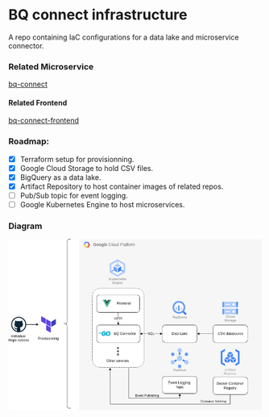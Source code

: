 # BQ connect infrastructure

A repo containing IaC configurations for a data lake and microservice connector.

### Related Microservice
[bq-connect](https://github.com/VinceDeslo/bq-connect)

#### Related Frontend
[bq-connect-frontend](https://github.com/VinceDeslo/bq-connect-frontend)

### Roadmap:
- [x] Terraform setup for provisionning.
- [x] Google Cloud Storage to hold CSV files.
- [x] BigQuery as a data lake.
- [x] Artifact Repository to host container images of related repos.
- [ ] Pub/Sub topic for event logging.
- [ ] Google Kubernetes Engine to host microservices.

### Diagram
![diagram](./diagrams/architecture.png) 
